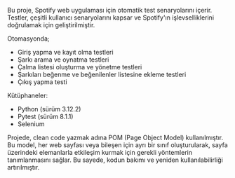 Bu proje, Spotify web uygulaması için otomatik test senaryolarını içerir. Testler, çeşitli kullanıcı senaryolarını kapsar ve Spotify'ın işlevselliklerini doğrulamak için geliştirilmiştir.

Otomasyonda;
- Giriş yapma ve kayıt olma testleri
- Şarkı arama ve oynatma testleri
- Çalma listesi oluşturma ve yönetme testleri
- Şarkıları beğenme ve beğenilenler listesine ekleme testleri
- Çıkış yapma testi

Kütüphaneler:
- Python (sürüm 3.12.2)
- Pytest (sürüm 8.1.1)
- Selenium

Projede, clean code yazmak adına POM (Page Object Model) kullanılmıştır. Bu model, her web sayfası veya bileşen için ayrı bir sınıf oluşturularak, sayfa üzerindeki elemanlarla etkileşim kurmak 
için gerekli yöntemlerin tanımlanmasını sağlar. Bu sayede, kodun bakımı ve yeniden kullanılabilirliği artırılmıştır.

